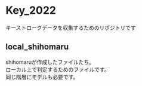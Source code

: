 # Key_2022
キーストロークデータを収集するためのリポジトリです

## local_shihomaru

shihomaruが作成したファイルたち。  
ローカル上で判定するためのファイルです。  
同じ階層にモデルも必要です。
